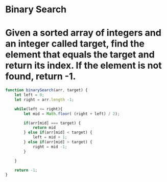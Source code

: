 # Binary Search

# Given a sorted array of integers and an integer called target, find the element that equals the target and return its index. If the element is not found, return -1.
```js
function binarySearch(arr, target) {
    let left = 0;
    let right = arr.length -1;

    while(left <= right){
        let mid = Math.floor( (right + left) / 2);

        if(arr[mid] === target) {
            return mid
        } else if(arr[mid] < target) {
            left = mid + 1;
        } else if(arr[mid] > target) {
            right = mid -1;
        }

    }

    return -1;
}
```
